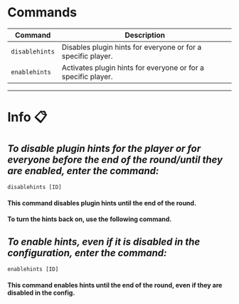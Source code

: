 # Commands

| Command       | Description                                                  |
|---------------|--------------------------------------------------------------|
| `disablehints`| Disables plugin hints for everyone or for a specific player. |
| `enablehints` | Activates plugin hints for everyone or for a specific player.|

----

# Info :clipboard:
## *To disable plugin hints for the player or for everyone before the end of the round/until they are enabled, enter the command:*
``disablehints [ID]``
#### This command disables plugin hints until the end of the round.
#### To turn the hints back on, use the following command.

## *To enable hints, even if it is disabled in the configuration, enter the command:*
``enablehints [ID]``
#### This command enables hints until the end of the round, even if they are disabled in the config.